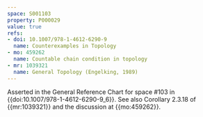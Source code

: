 ```yaml
---
space: S001103
property: P000029
value: true
refs:
- doi: 10.1007/978-1-4612-6290-9
  name: Counterexamples in Topology
- mo: 459262
  name: Countable chain condition in topology
- mr: 1039321
  name: General Topology (Engelking, 1989)
---
```


Asserted in the General Reference Chart for space #103
in {{doi:10.1007\/978-1-4612-6290-9_6}}. See also Corollary 2.3.18 of
{{mr:1039321}} and the discussion at {{mo:459262}}.
